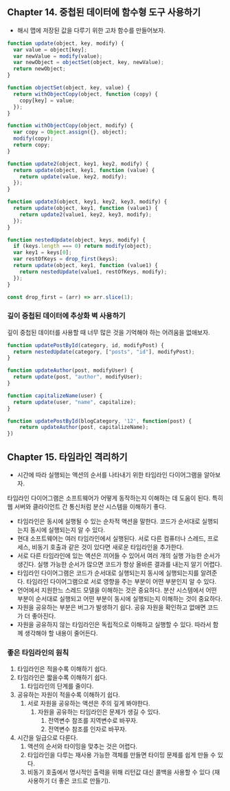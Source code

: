 ## Chapter 14. 중첩된 데이터에 함수형 도구 사용하기

- 해시 맵에 저장된 값을 다루기 위한 고차 함수를 만들어보자.

```javascript
function update(object, key, modify) {
  var value = object[key];
  var newValue = modify(value);
  var newObject = objectSet(object, key, newValue);
  return newObject;
}

function objectSet(object, key, value) {
  return withObjectCopy(object, function (copy) {
    copy[key] = value;
  });
}

function withObjectCopy(object, modify) {
  var copy = Object.assign({}, object);
  modify(copy);
  return copy;
}
```

```javascript
function update2(object, key1, key2, modify) {
  return update(object, key1, function (value) {
    return update(value, key2, modify);
  });
}

function update3(object, key1, key2, key3, modify) {
  return update(object, key1, function (value1) {
    return update2(value1, key2, key3, modify);
  });
}
```

```javascript
function nestedUpdate(object, keys, modify) {
  if (keys.length === 0) return modify(object);
  var key1 = keys[0];
  var restOfKeys = drop_first(keys);
  return update(object, key1, function (value1) {
    return nestedUpdate(value1, restOfKeys, modify);
  });
}
```

```javascript
const drop_first = (arr) => arr.slice(1);
```

### 깊이 중첩된 데이터에 추상화 벽 사용하기

깊이 중첩된 데이터를 사용할 때 너무 많은 것을 기억해야 하는 어려움을 없애보자.

```javascript
function updatePostById(category, id, modifyPost) {
  return nestedUpdate(category, ["posts", "id"], modifyPost);
}
```

```javascript
function updateAuthor(post, modifyUser) {
  return update(post, "author", modifyUser);
}
```

```javascript
function capitalizeName(user) {
  return update(user, "name", capitalize);
}
```

```javascript
function updatePostById(blogCategory, '12', function(post) {
	return updateAuthor(post, capitalizeName);
})
```

## Chapter 15. 타임라인 격리하기

- 시간에 따라 실행되는 액션의 순서를 나타내기 위한 타임라인 다이어그램을 알아보자.

타임라인 다이어그램은 소프트웨어가 어떻게 동작하는지 이해하는 데 도움이 된다.
특히 웹 서버와 클라이언트 간 통신처럼 분산 시스템을 이해하기 좋다.

- 타임라인은 동시에 실행될 수 있는 순차적 액션을 말한다. 코드가 순서대로 실행되는지 동시에 실행되는지 알 수 있다.
- 현대 소프트웨어는 여러 타임라인에서 실행된다. 서로 다른 컴퓨터나 스레드, 프로세스, 비동기 호출과 같은 것이 있다면 새로운 타임라인을 추가한다.
- 서로 다른 타임라인에 있는 액션은 끼어들 수 있어서 여러 개의 실행 가능한 순서가 생긴다. 실행 가능한 순서가 많으면 코드가 항상 올바른 결과를 내는지 알기 어렵다.
- 타임라인 다이어그램은 코드가 순서대로 실행되는지 동시에 실행되는지를 알려준다. 타임라인 다이어그램으로 서로 영향을 주는 부분이 어떤 부분인지 알 수 있다.
- 언어에서 지원한느 스레드 모델을 이해하는 것은 중요하다. 분산 시스템에서 어떤 부분이 순서대로 실행되고 어떤 부분이 동시에 실행되는지 이해하는 것이 중요하다.
- 자원을 공유하는 부분은 버그가 발생하기 쉽다. 공유 자원을 확인하고 없애면 코드가 더 좋아진다.
- 자원을 공유하지 않는 타임라인은 독립적으로 이해하고 실행할 수 있다. 따라서 함께 생각해야 할 내용이 줄어든다.

### 좋은 타임라인의 원칙

1. 타임라인은 적을수록 이해하기 쉽다.
2. 타임라인은 짧을수록 이해하기 쉽다.
   1. 타임라인의 단계를 줄이다.
3. 공유하는 자원이 적을수록 이해하기 쉽다.
   1. 서로 자원을 공유하는 액션은 주의 깊게 봐야한다.
      1. 자원을 공유하는 타임라인은 문제가 생길 수 있다.
         1. 전역변수 참조를 지역변수로 바꾸자.
         2. 전역변수 참조를 인자로 바꾸자.
4. 시간을 일급으로 다룬다.
   1. 액션의 순서와 타이밍을 맞추는 것은 어렵다.
   2. 타임라인을 다루는 재사용 가능한 객체를 만들면 타이밍 문제를 쉽게 만들 수 있다.
   3. 비동기 호출에서 명시적인 출력을 위해 리턴값 대신 콜백을 사용할 수 있다 (재사용하기 더 좋은 코드로 만들기).
